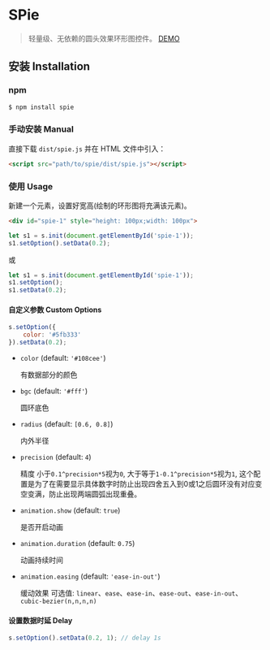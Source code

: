 # SPie

> 轻量级、无依赖的圆头效果环形图控件。 [DEMO](https://snailsword.github.io/spie/demo.html)

## 安装 Installation

### npm

```bash
$ npm install spie
```

### 手动安装 Manual

直接下载 `dist/spie.js` 并在 HTML 文件中引入：

```html
<script src="path/to/spie/dist/spie.js"></script>
```

### 使用 Usage

新建一个元素，设置好宽高(绘制的环形图将充满该元素)。

```html
<div id="spie-1" style="height: 100px;width: 100px">
```

```js
let s1 = s.init(document.getElementById('spie-1'));
s1.setOption().setData(0.2);
```

或

```js
let s1 = s.init(document.getElementById('spie-1'));
s1.setOption();
s1.setData(0.2);
```

#### 自定义参数 Custom Options

```js
s.setOption({
    color: '#5fb333'
}).setData(0.2);
```

* `color` (default: `'#108cee'`)

  有数据部分的颜色

* `bgc` (default: `'#fff'`)

  圆环底色

* `radius` (default: `[0.6, 0.8]`)

  内外半径

* `precision` (default: `4`)

  精度 小于`0.1^precision*5`视为`0`, 大于等于`1-0.1^precision*5`视为`1`, 这个配置是为了在需要显示具体数字时防止出现四舍五入到0或1之后圆环没有对应变空变满，防止出现两端圆弧出现重叠。

* `animation.show` (default: `true`)

  是否开启动画

* `animation.duration` (default: `0.75`)

  动画持续时间

* `animation.easing` (default: `'ease-in-out'`)

  缓动效果 可选值:
  `linear`、`ease`、`ease-in`、`ease-out`、`ease-in-out`、 `cubic-bezier(n,n,n,n)`




#### 设置数据时延 Delay

```js
s.setOption().setData(0.2, 1); // delay 1s
```
